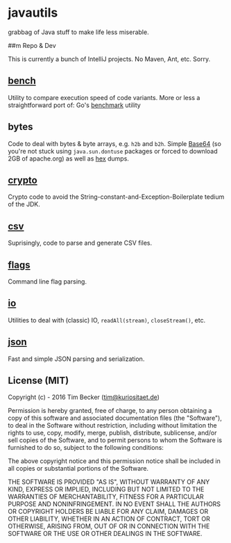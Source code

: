 # javautils
grabbag of Java stuff to make life less miserable.

##m Repo & Dev

This is currently a bunch of IntelliJ projects. No Maven, Ant, etc. Sorry.

## [bench](https://github.com/a2800276/javautils/blob/master/bench/src/util/benchmark/Benchmark.java)

Utility to compare execution speed of code variants. More or less a straightforward port of:
Go's [benchmark](https://golang.org/pkg/testing/) utility 

## bytes

Code to deal with bytes & byte arrays, e.g. `h2b` and `b2h`. Simple [Base64](https://github.com/a2800276/javautils/blob/master/bytes/src/util/bytes/base64/Base64.java) (so you're not stuck using `java.sun.dontuse` packages or forced to download 2GB of apache.org) as well as [hex](https://github.com/a2800276/javautils/blob/master/bytes/src/util/bytes/hexy/Hexy.java) dumps.

## [crypto](https://github.com/a2800276/javautils/blob/master/crypto/src/util/crypto/package-info.java)

Crypto code to avoid the String-constant-and-Exception-Boilerplate tedium of the JDK.

## [csv](https://github.com/a2800276/javautils/blob/master/csv/src/util/csv/CSVParser.java)

Suprisingly, code to parse and generate CSV files.

## [flags](https://github.com/a2800276/javautils/blob/master/flags/src/util/flags/CmdLine.java)

Command line flag parsing.

## [io](https://github.com/a2800276/javautils/blob/master/io/src/util/io/IO.java)

Utilities to deal with (classic) IO, `readAll(stream)`, `closeStream()`, etc.

## [json](https://github.com/a2800276/javautils/tree/master/json)

Fast and simple JSON parsing and serialization.

## License (MIT)

Copyright (c) - 2016 Tim Becker (tim@kuriositaet.de)

Permission is hereby granted, free of charge, to any person obtaining a copy of this software and associated documentation files (the "Software"), to deal in the Software without restriction, including without limitation the rights to use, copy, modify, merge, publish, distribute, sublicense, and/or sell copies of the Software, and to permit persons to whom the Software is furnished to do so, subject to the following conditions:

The above copyright notice and this permission notice shall be included in all copies or substantial portions of the Software.

THE SOFTWARE IS PROVIDED "AS IS", WITHOUT WARRANTY OF ANY KIND, EXPRESS OR IMPLIED, INCLUDING BUT NOT LIMITED TO THE WARRANTIES OF MERCHANTABILITY, FITNESS FOR A PARTICULAR PURPOSE AND NONINFRINGEMENT. IN NO EVENT SHALL THE AUTHORS OR COPYRIGHT HOLDERS BE LIABLE FOR ANY CLAIM, DAMAGES OR OTHER LIABILITY, WHETHER IN AN ACTION OF CONTRACT, TORT OR OTHERWISE, ARISING FROM, OUT OF OR IN CONNECTION WITH THE SOFTWARE OR THE USE OR OTHER DEALINGS IN THE SOFTWARE.
